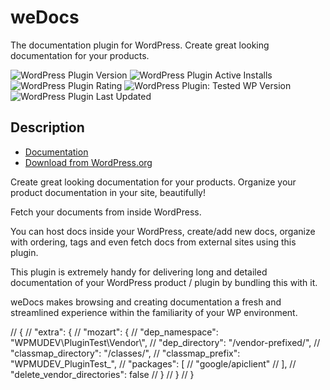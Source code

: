 # weDocs #

The documentation plugin for WordPress. Create great looking documentation for your products.

![WordPress Plugin Version](https://img.shields.io/badge/PLUGIN_VERSION-V2.1.7-blue) ![WordPress Plugin Active Installs](https://img.shields.io/badge/ACTIVE_INSTALLS-6K-green) ![WordPress Plugin Rating](https://img.shields.io/badge/RATING-4.8/5_(61)-green) ![WordPress Plugin: Tested WP Version](https://img.shields.io/badge/WORDPRESS-V6.5_TESTED-orange) ![WordPress Plugin Last Updated](https://img.shields.io/badge/LAST_UPDATED-Aug_2024-orange)

## Description ##

* [Documentation](https://github.com/tareq1988/wedocs-plugin/wiki)
* [Download from WordPress.org](https://wordpress.org/plugins/wedocs)

Create great looking documentation for your products. Organize your product documentation in your site, beautifully!

Fetch your documents from inside WordPress.

You can host docs inside your WordPress, create/add new docs, organize with ordering, tags and even fetch docs from external sites using this plugin.

This plugin is extremely handy for delivering long and detailed documentation of your WordPress product / plugin by bundling this with it.

weDocs makes browsing and creating documentation a fresh and streamlined experience within the familiarity of your WP environment.



// {
//   "extra": {
//     "mozart": {
//       "dep_namespace": "WPMUDEV\\PluginTest\\Vendor\\",
//       "dep_directory": "/vendor-prefixed/",
//       "classmap_directory": "/classes/",
//       "classmap_prefix": "WPMUDEV_PluginTest_",
//       "packages": [
//         "google/apiclient"
//       ],
//       "delete_vendor_directories": false
//     }
//   }
// }
